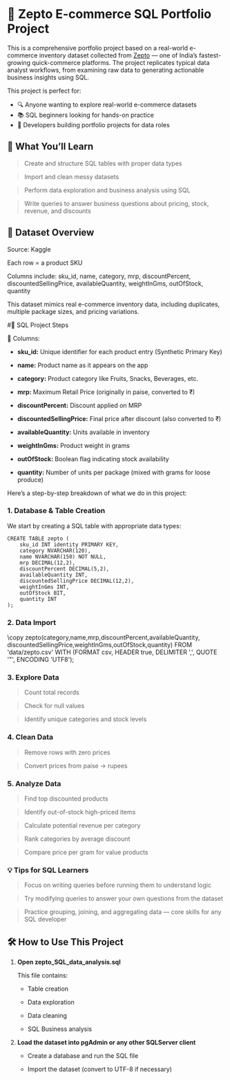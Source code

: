 # 🛒 Zepto E-commerce SQL Portfolio Project
This is a comprehensive portfolio project based on a real-world e-commerce inventory dataset collected from [Zepto](https://www.zeptonow.com/) — one of India’s fastest-growing quick-commerce platforms. The project replicates typical data analyst workflows, from examining raw data to generating actionable business insights using SQL.

This project is perfect for:
- 🔍 Anyone wanting to explore real-world e-commerce datasets
- 📚  SQL beginners looking for hands-on practice
- 💼 Developers building portfolio projects for data roles
## 📌 What You’ll Learn

 > Create and structure SQL tables with proper data types

 > Import and clean messy datasets

 > Perform data exploration and business analysis using SQL

 > Write queries to answer business questions about pricing, stock, revenue, and discounts

## 📁 Dataset Overview

Source: Kaggle

Each row = a product SKU

Columns include: sku_id, name, category, mrp, discountPercent, discountedSellingPrice, availableQuantity, weightInGms, outOfStock, quantity

This dataset mimics real e-commerce inventory data, including duplicates, multiple package sizes, and pricing variations.

#🔧 SQL Project Steps

🧾 Columns:
- **sku_id:** Unique identifier for each product entry (Synthetic Primary Key)

- **name:** Product name as it appears on the app

- **category:** Product category like Fruits, Snacks, Beverages, etc.

- **mrp:** Maximum Retail Price (originally in paise, converted to ₹)

- **discountPercent:** Discount applied on MRP

- **discountedSellingPrice:** Final price after discount (also converted to ₹)

- **availableQuantity:** Units available in inventory

- **weightInGms:** Product weight in grams

- **outOfStock:** Boolean flag indicating stock availability

- **quantity:** Number of units per package (mixed with grams for loose produce)

Here’s a step-by-step breakdown of what we do in this project:

### 1. Database & Table Creation
We start by creating a SQL table with appropriate data types:

```
CREATE TABLE zepto (
    sku_id INT identity PRIMARY KEY,
    category NVARCHAR(120),
    name NVARCHAR(150) NOT NULL,
    mrp DECIMAL(12,2),
    discountPercent DECIMAL(5,2),
    availableQuantity INT,
    discountedSellingPrice DECIMAL(12,2),
    weightInGms INT,
    outOfStock BIT,
    quantity INT
);
```
### 2. Data Import
\copy zepto(category,name,mrp,discountPercent,availableQuantity,
           discountedSellingPrice,weightInGms,outOfStock,quantity)
FROM 'data/zepto.csv' WITH (FORMAT csv, HEADER true, DELIMITER ',', QUOTE '"', ENCODING 'UTF8');

### 3. Explore Data

 > Count total records
  
 > Check for null values
  
 > Identify unique categories and stock levels

### 4. Clean Data

> Remove rows with zero prices

> Convert prices from paise → rupees

### 5. Analyze Data

> Find top discounted products

> Identify out-of-stock high-priced items

> Calculate potential revenue per category

> Rank categories by average discount

> Compare price per gram for value products
### 💡 Tips for SQL Learners

 > Focus on writing queries before running them to understand logic
  
 > Try modifying queries to answer your own questions from the dataset
  
 > Practice grouping, joining, and aggregating data — core skills for any SQL developer


## 🛠️ How to Use This Project

1. **Open zepto_SQL_data_analysis.sql**

    This file contains:

      - Table creation

      - Data exploration

      - Data cleaning

      - SQL Business analysis
  
2. **Load the dataset into pgAdmin or any other SQLServer client**

      - Create a database and run the SQL file

      - Import the dataset (convert to UTF-8 if necessary)


